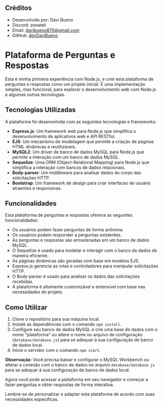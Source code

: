 ## Créditos

- Desenvolvido por: Davi Bueno
- Discord: zonateli
- Email: davibueno870@gmail.com
- GitHub: [devDaviBueno](https://github.com/devDaviBueno)

# Plataforma de Perguntas e Respostas

Esta é minha primeira experiência com Node.js, e criei esta plataforma de perguntas e respostas como um projeto inicial. É uma implementação simples, mas funcional, para explorar o desenvolvimento web com Node.js e algumas outras tecnologias.

## Tecnologias Utilizadas

A plataforma foi desenvolvida com as seguintes tecnologias e frameworks:

- **Express.js**: Um framework web para Node.js que simplifica o desenvolvimento de aplicativos web e API RESTful.
- **EJS**: Um mecanismo de modelagem que permite a criação de páginas HTML dinâmicas e reutilizáveis.
- **MySQL2**: Um driver de banco de dados MySQL para Node.js que permite a interação com um banco de dados MySQL.
- **Sequelize**: Uma ORM (Object-Relational Mapping) para Node.js que simplifica a interação com bancos de dados relacionais.
- **Body-parser**: Um middleware para analisar dados do corpo das solicitações HTTP.
- **Bootstrap**: Um framework de design para criar interfaces de usuário atraentes e responsivas.

## Funcionalidades

Esta plataforma de perguntas e respostas oferece as seguintes funcionalidades:

- Os usuários podem fazer perguntas de forma anônima.
- Os usuários podem responder a perguntas existentes.
- As perguntas e respostas são armazenadas em um banco de dados MySQL.
- O Sequelize é usado para modelar e interagir com o banco de dados de maneira eficiente.
- As páginas dinâmicas são geradas com base em modelos EJS.
- Express.js gerencia as rotas e controladores para manipular solicitações HTTP.
- O Body-parser é usado para analisar os dados das solicitações recebidas.
- A plataforma é altamente customizável e extensível com base nas necessidades do projeto.

## Como Utilizar

1. Clone o repositório para sua máquina local.
2. Instale as dependências com o comando `npm install`.
3. Configure seu banco de dados MySQL e crie uma base de dados com o nome "plataforma" ou altere o nome no arquivo de configuração (`database/database.js`) para se adequar à sua configuração de banco de dados local.
4. Inicie o servidor com o comando `npm start`.

**Observação**: Você precisa baixar e configurar o MySQL Workbench ou alterar a conexão com o banco de dados no arquivo `database/database.js` para se adequar à sua configuração de banco de dados local.

Agora você pode acessar a plataforma em seu navegador e começar a fazer perguntas e obter respostas de forma interativa.

Lembre-se de personalizar e adaptar esta plataforma de acordo com suas necessidades específicas.


